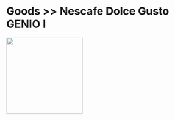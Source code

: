 # Goods >> Nescafe Dolce Gusto GENIO I

<img src="https://res.cloudinary.com/silverbirder/image/upload/v1614432098/silver-birder.github.io/purchases/Nescafe_Dolce_Gusto_GENIO_I.jpg" style="width: 200px"/>